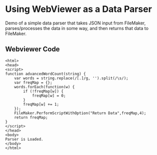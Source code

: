 # Using WebViewer as a Data Parser

Demo of a simple data parser that takes JSON input from FileMaker, parses/processes the data in some way, and then returns that data to FileMaker.

## Webviewer Code
```
<html>
<head>
<script>
function advancedWordCount(string) {
    var words = string.replace(/[.]/g, '').split(/\s/);
    var freqMap = {};
    words.forEach(function(w) {
        if (!freqMap[w]) {
            freqMap[w] = 0;
        }
        freqMap[w] += 1;
    });
    FileMaker.PerformScriptWithOption("Return Data",freqMap,4);
    return freqMap;
}
</script>
</head>
<body>
Parser is Loaded.
</body>
</html>
```